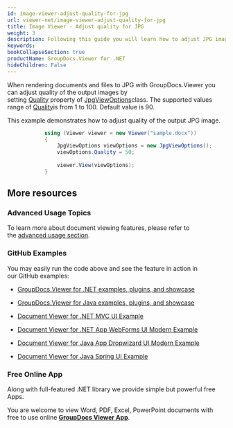 ```yaml
---
id: image-viewer-adjust-quality-for-jpg
url: viewer-net/image-viewer-adjust-quality-for-jpg
title: Image Viewer - Adjust quality for JPG
weight: 3
description: Following this guide you will learn how to adjust JPG images quality when viewing documents with Image Viewer by GroupDocs.
keywords: 
bookCollapseSection: true
productName: GroupDocs.Viewer for .NET
hideChildren: False
---
```

When rendering documents and files to JPG with GroupDocs.Viewer you can adjust quality of the output images by setting [Quality](https://apireference.groupdocs.com/net/viewer/groupdocs.viewer.options/jpgviewoptions/properties/quality) property of [JpgViewOptions](https://apireference.groupdocs.com/net/viewer/groupdocs.viewer.options/jpgviewoptions)class. The supported values range of [Quality](https://apireference.groupdocs.com/net/viewer/groupdocs.viewer.options/jpgviewoptions/properties/quality)is from 1 to 100. Default value is 90.

This example demonstrates how to adjust quality of the output JPG image.

```csharp
            using (Viewer viewer = new Viewer("sample.docx"))
            {
               	JpgViewOptions viewOptions = new JpgViewOptions();
                viewOptions.Quality = 50;
                
				viewer.View(viewOptions);
            }
```

## More resources

### Advanced Usage Topics

To learn more about document viewing features, please refer to the [advanced usage section](Advanced%2Busage.html).

### GitHub Examples

You may easily run the code above and see the feature in action in our GitHub examples:

*   [GroupDocs.Viewer for .NET examples, plugins, and showcase](https://github.com/groupdocs-viewer/GroupDocs.Viewer-for-.NET)
    
*   [GroupDocs.Viewer for Java examples, plugins, and showcase](https://github.com/groupdocs-viewer/GroupDocs.Viewer-for-Java)
    
*   [Document Viewer for .NET MVC UI Example](https://github.com/groupdocs-viewer/GroupDocs.Viewer-for-.NET-MVC) 
    
*   [Document Viewer for .NET App WebForms UI Modern Example](https://github.com/groupdocs-viewer/GroupDocs.Viewer-for-.NET-WebForms)
    
*   [Document Viewer for Java App Dropwizard UI Modern Example](https://github.com/groupdocs-viewer/GroupDocs.Viewer-for-Java-Dropwizard)
    
*   [Document Viewer for Java Spring UI Example](https://github.com/groupdocs-viewer/GroupDocs.Viewer-for-Java-Spring)
    

### Free Online App

Along with full-featured .NET library we provide simple but powerful free Apps.

You are welcome to view Word, PDF, Excel, PowerPoint documents with free to use online **[GroupDocs Viewer App](https://products.groupdocs.app/viewer)**.
